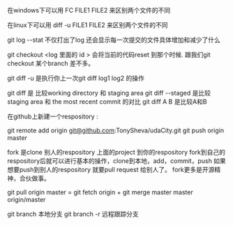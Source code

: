 在windows下可以用 FC FILE1 FILE2  来区别两个文件的不同

在linux下可以用 diff -u FILE1 FILE2 来区别两个文件的不同

git log --stat 不仅打出了log 还会显示每一次提交的文件具体增加和减少了什么

git checkout <log 里面的 id > 会将当前的代码reset 到那个时候. 跟我们git checkout
某个branch 差不多。

git diff -u 是执行你上一次git diff log1 log2 的操作

git diff 是 比较working directory 和 staging area 
git diff --staged 是比较staging area 和 the most recent commit 的对比
git diff A B 是比较A和B

在github上新建一个respository :

git remote add origin git@github.com:TonySheva/udaCity.git
git push origin master

fork 是clone 别人的respository 上面的project 到你的respository 
fork到自己的respository后就可以进行基本的操作，clone到本地，add，commit，push
如果想要push到别人的respository 就要pull request 给别人了。
fork更多是开源精神，合伙做事。

git pull origin master = git fetch origin + git merge master master origin/master


git branch 本地分支
git branch -r 远程跟踪分支
